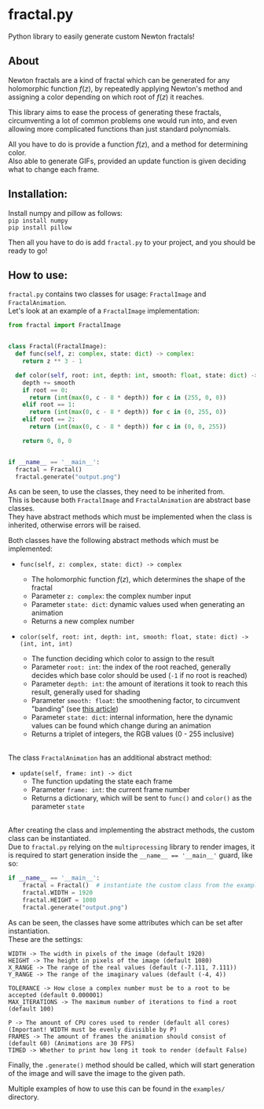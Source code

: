 # fractal.py
Python library to easily generate custom Newton fractals!

## About
Newton fractals are a kind of fractal which can be generated for any holomorphic function $f(z)$, by repeatedly applying Newton's method and assigning a color depending on which root of $f(z)$ it reaches.  

This library aims to ease the process of generating these fractals, circumventing a lot of common problems one would run into, and even allowing more complicated functions than just standard polynomials.

All you have to do is provide a function $f(z)$, and a method for determining color.  
Also able to generate GIFs, provided an update function is given deciding what to change each frame.

## Installation:
Install numpy and pillow as follows:  
`pip install numpy`  
`pip install pillow`  

Then all you have to do is add `fractal.py` to your project, and you should be ready to go!  

## How to use:
`fractal.py` contains two classes for usage: `FractalImage` and `FractalAnimation`.  
Let's look at an example of a `FractalImage` implementation:

```python
from fractal import FractalImage


class Fractal(FractalImage):
  def func(self, z: complex, state: dict) -> complex:
    return z ** 3 - 1

  def color(self, root: int, depth: int, smooth: float, state: dict) -> (int, int, int):
    depth += smooth
    if root == 0:
      return (int(max(0, c - 8 * depth)) for c in (255, 0, 0))
    elif root == 1:
      return (int(max(0, c - 8 * depth)) for c in (0, 255, 0))
    elif root == 2:
      return (int(max(0, c - 8 * depth)) for c in (0, 0, 255))

    return 0, 0, 0


if __name__ == '__main__':
  fractal = Fractal()
  fractal.generate("output.png")
```
As can be seen, to use the classes, they need to be inherited from.  
This is because both `FractalImage` and `FractalAnimation` are abstract base classes.  
They have abstract methods which must be implemented when the class is inherited, otherwise errors will be raised.

Both classes have the following abstract methods which must be implemented:  
* `func(self, z: complex, state: dict) -> complex`
  * The holomorphic function $f(z)$, which determines the shape of the fractal
  * Parameter `z: complex`: the complex number input
  * Parameter `state: dict`: dynamic values used when generating an animation
  * Returns a new complex number


* `color(self, root: int, depth: int, smooth: float, state: dict) -> (int, int, int)`
  * The function deciding which color to assign to the result
  * Parameter `root: int`: the index of the root reached, generally decides which base color should be used (`-1` if no root is reached)
  * Parameter `depth: int`: the amount of iterations it took to reach this result, generally used for shading
  * Parameter `smooth: float`: the smoothening factor, to circumvent "banding" (see [this article](https://www.chiark.greenend.org.uk/~sgtatham/newton/))
  * Parameter `state: dict`: internal information, here the dynamic values can be found which change during an animation
  * Returns a triplet of integers, the RGB values (0 - 255 inclusive)
  
&nbsp;  
The class `FractalAnimation` has an additional abstract method:
* `update(self, frame: int) -> dict`
  * The function updating the state each frame
  * Parameter `frame: int`: the current frame number
  * Returns a dictionary, which will be sent to `func()` and `color()` as the parameter `state`

&nbsp;  
After creating the class and implementing the abstract methods, the custom class can be instantiated.  
Due to `fractal.py` relying on the `multiprocessing` library to render images, 
it is required to start generation inside the `__name__ == '__main__'` guard, like so:
```python
if __name__ == '__main__':
    fractal = Fractal()  # instantiate the custom class from the example above
    fractal.WIDTH = 1920
    fractal.HEIGHT = 1080
    fractal.generate("output.png")
```
As can be seen, the classes have some attributes which can be set after instantiation.  
These are the settings:
```text
WIDTH -> The width in pixels of the image (default 1920)
HEIGHT -> The height in pixels of the image (default 1080)
X_RANGE -> The range of the real values (default (-7.111, 7.111))
Y_RANGE -> The range of the imaginary values (default (-4, 4))

TOLERANCE -> How close a complex number must be to a root to be accepted (default 0.000001)
MAX_ITERATIONS -> The maximum number of iterations to find a root (default 100)

P -> The amount of CPU cores used to render (default all cores) (Important! WIDTH must be evenly divisible by P)
FRAMES -> The amount of frames the animation should consist of (default 60) (Animations are 30 FPS)
TIMED -> Whether to print how long it took to render (default False)
```

Finally, the `.generate()` method should be called, which will start generation of the image and will save the image to the given path.

Multiple examples of how to use this can be found in the `examples/` directory.
